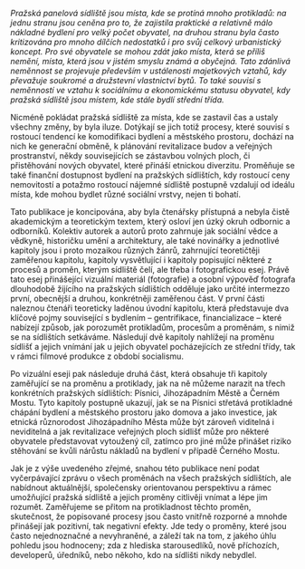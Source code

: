 _Pražská panelová sídliště jsou místa, kde se protíná mnoho protikladů: na jednu stranu jsou ceněna pro to, že zajistila praktické a relativně málo nákladné bydlení pro velký počet obyvatel, na druhou stranu byla často kritizována pro mnoho dílčích nedostatků i pro svůj celkový urbanistický koncept. Pro své obyvatele se mohou zdát jako místa, která se příliš nemění, místa, která jsou v jistém smyslu známá a obyčejná. Tato zdánlivá neměnnost se projevuje především v ustálenosti majetkových vztahů, kdy převažuje soukromé a družstevní vlastnictví bytů. To také souvisí s neměnností ve vztahu k sociálnímu a ekonomickému statusu obyvatel, kdy pražská sídliště jsou místem, kde stále bydlí střední třída._

Nicméně pokládat pražská sídliště za místa, kde se zastavil čas a ustaly všechny změny, by byla iluze. Dotýkají se jich totiž procesy, které souvisí s rostoucí tendencí ke komodifikaci bydlení a městského prostoru, dochází na nich ke generační obměně, k plánování revitalizace budov a veřejných prostranství, někdy souvisejících se zástavbou volných ploch, či přistěhování nových obyvatel, které přináší etnickou diverzitu. Proměňuje se také finanční dostupnost bydlení na pražských sídlištích, kdy rostoucí ceny nemovitostí a potažmo rostoucí nájemné sídliště postupně vzdalují od ideálu místa, kde mohou bydlet různé sociální vrstvy, nejen ti bohatí.

Tato publikace je koncipována, aby byla čtenářsky přístupná a nebyla čistě akademickým a teoretickým textem, který osloví jen úzký okruh odbornic a odborníků. Kolektiv autorek a autorů proto zahrnuje jak sociální vědce a vědkyně, historičku umění a architektury, ale také novinářky a jednotlivé kapitoly jsou i proto mozaikou různých žánrů, zahrnující teoretičtěji zaměřenou kapitolu, kapitoly vysvětlující i kapitoly popisující některé z procesů a proměn, kterým sídliště čelí, ale třeba i fotografickou esej. Právě tato esej přinášející vizuální materiál (fotografie) a osobní výpověď fotografa dlouhodobě žijícího na pražských sídlištích odděluje jako určité intermezzo první, obecnější a druhou, konkrétněji zaměřenou část. V první části naleznou čtenáři teoreticky laděnou úvodní kapitolu, která představuje dva klíčové pojmy související s bydlením – gentrifikace, financializace – které nabízejí způsob, jak porozumět protikladům, procesům a proměnám, s nimiž se na sídlištích setkáváme. Následují dvě kapitoly nahlížejí na proměnu sídlišť a jejich vnímání jak u jejich obyvatel pocházejících ze střední třídy, tak v rámci filmové produkce z období socialismu.

Po vizuální eseji pak následuje druhá část, která obsahuje tři kapitoly zaměřující se na proměnu a protiklady, jak na ně můžeme narazit na třech konkrétních pražských sídlištích: Písnici, Jihozápadním Městě a Černém Mostu. Tyto kapitoly postupně ukazují, jak se na Písnici střetává protikladné chápání bydlení a městského prostoru jako domova a jako investice, jak etnická různorodost Jihozápadního Města může být zároveň viditelná i neviditelná a jak revitalizace veřejných ploch sídlišť může pro některé obyvatele představovat vytoužený cíl, zatímco pro jiné může přinášet riziko stěhování se kvůli nárůstu nákladů na bydlení v případě Černého Mostu.

Jak je z výše uvedeného zřejmé, snahou této publikace není podat vyčerpávající zprávu o všech proměnách na všech pražských sídlištích, ale nabídnout aktuálnější, společensky orientovanou perspektivu a rámec umožňující pražská sídliště a jejich proměny citlivěji vnímat a lépe jim rozumět. Zaměřujeme se přitom na protikladnost těchto proměn, skutečnost, že popisované procesy jsou často vnitřně rozporné a mnohde přinášejí jak pozitivní, tak negativní efekty. Jde tedy o proměny, které jsou často nejednoznačné a nevyhraněné, a záleží tak na tom, z jakého úhlu pohledu jsou hodnoceny; zda z hlediska starousedlíků, nově příchozích, developerů, úředníků, nebo někoho, kdo na sídlišti nikdy nebydlel.
